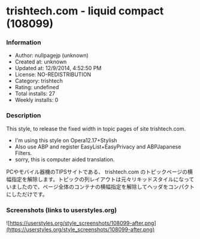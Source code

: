 # trishtech.com - liquid compact (108099)

### Information
- Author: nullpagejp (unknown)
- Created at: unknown
- Updated at: 12/9/2014, 4:52:50 PM
- License: NO-REDISTRIBUTION
- Category: trishtech
- Rating: undefined
- Total installs: 27
- Weekly installs: 0


### Description
This style, to release the fixed width in topic pages of site trishtech.com.
* I'm using this style on Opera12.17+Stylish
* Also use ABP and register EasyList+EasyPrivacy and ABPJapanese Filters. 
* sorry, this is computer aided translation.

PCやモバイル器機のTIPSサイトである、 trishtech.com のトピックページの横幅指定を解除します。トピックの列レイアウトは元々リキッドスタイルになっていましたので、ページ全体のコンテナの横幅指定を解除してヘッダをコンパクトにしただけです。


### Screenshots (links to userstyles.org)
![https://userstyles.org/style_screenshots/108099-after.png](https://userstyles.org/style_screenshots/108099-after.png)


